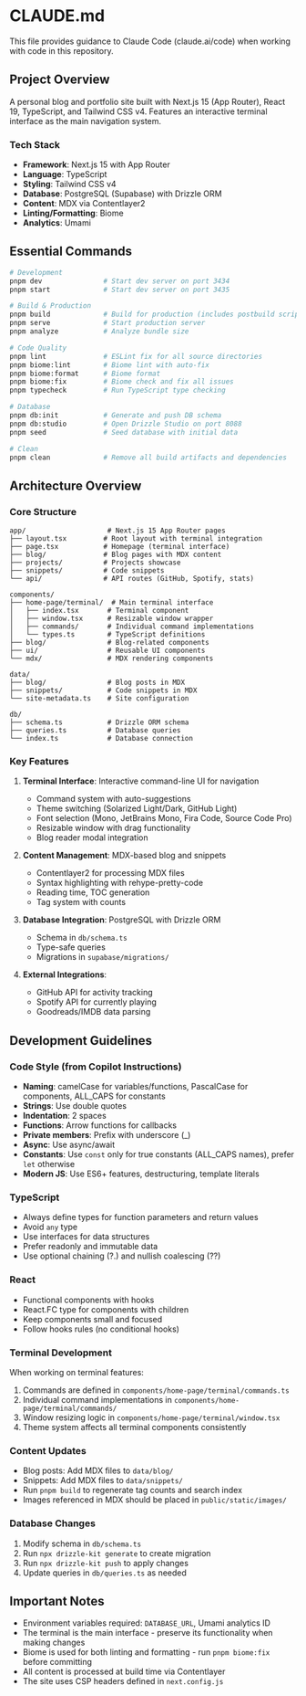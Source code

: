 # CLAUDE.md

This file provides guidance to Claude Code (claude.ai/code) when working with code in this repository.

## Project Overview

A personal blog and portfolio site built with Next.js 15 (App Router), React 19, TypeScript, and Tailwind CSS v4. Features an interactive terminal interface as the main navigation system.

### Tech Stack

- **Framework**: Next.js 15 with App Router
- **Language**: TypeScript
- **Styling**: Tailwind CSS v4
- **Database**: PostgreSQL (Supabase) with Drizzle ORM
- **Content**: MDX via Contentlayer2
- **Linting/Formatting**: Biome
- **Analytics**: Umami

## Essential Commands

```bash
# Development
pnpm dev               # Start dev server on port 3434
pnpm start             # Start dev server on port 3435

# Build & Production
pnpm build             # Build for production (includes postbuild script)
pnpm serve             # Start production server
pnpm analyze           # Analyze bundle size

# Code Quality
pnpm lint              # ESLint fix for all source directories
pnpm biome:lint        # Biome lint with auto-fix
pnpm biome:format      # Biome format
pnpm biome:fix         # Biome check and fix all issues
pnpm typecheck         # Run TypeScript type checking

# Database
pnpm db:init           # Generate and push DB schema
pnpm db:studio         # Open Drizzle Studio on port 8088
pnpm seed              # Seed database with initial data

# Clean
pnpm clean             # Remove all build artifacts and dependencies
```

## Architecture Overview

### Core Structure

```
app/                    # Next.js 15 App Router pages
├── layout.tsx         # Root layout with terminal integration
├── page.tsx           # Homepage (terminal interface)
├── blog/              # Blog pages with MDX content
├── projects/          # Projects showcase
├── snippets/          # Code snippets
└── api/               # API routes (GitHub, Spotify, stats)

components/
├── home-page/terminal/  # Main terminal interface
│   ├── index.tsx       # Terminal component
│   ├── window.tsx      # Resizable window wrapper
│   ├── commands/       # Individual command implementations
│   └── types.ts        # TypeScript definitions
├── blog/               # Blog-related components
├── ui/                 # Reusable UI components
└── mdx/                # MDX rendering components

data/
├── blog/               # Blog posts in MDX
├── snippets/           # Code snippets in MDX
└── site-metadata.ts    # Site configuration

db/
├── schema.ts           # Drizzle ORM schema
├── queries.ts          # Database queries
└── index.ts            # Database connection
```

### Key Features

1. **Terminal Interface**: Interactive command-line UI for navigation
   - Command system with auto-suggestions
   - Theme switching (Solarized Light/Dark, GitHub Light)
   - Font selection (Mono, JetBrains Mono, Fira Code, Source Code Pro)
   - Resizable window with drag functionality
   - Blog reader modal integration

2. **Content Management**: MDX-based blog and snippets
   - Contentlayer2 for processing MDX files
   - Syntax highlighting with rehype-pretty-code
   - Reading time, TOC generation
   - Tag system with counts

3. **Database Integration**: PostgreSQL with Drizzle ORM
   - Schema in `db/schema.ts`
   - Type-safe queries
   - Migrations in `supabase/migrations/`

4. **External Integrations**:
   - GitHub API for activity tracking
   - Spotify API for currently playing
   - Goodreads/IMDB data parsing

## Development Guidelines

### Code Style (from Copilot Instructions)

- **Naming**: camelCase for variables/functions, PascalCase for components, ALL_CAPS for constants
- **Strings**: Use double quotes
- **Indentation**: 2 spaces
- **Functions**: Arrow functions for callbacks
- **Private members**: Prefix with underscore (_)
- **Async**: Use async/await
- **Constants**: Use `const` only for true constants (ALL_CAPS names), prefer `let` otherwise
- **Modern JS**: Use ES6+ features, destructuring, template literals

### TypeScript

- Always define types for function parameters and return values
- Avoid `any` type
- Use interfaces for data structures
- Prefer readonly and immutable data
- Use optional chaining (?.) and nullish coalescing (??)

### React

- Functional components with hooks
- React.FC type for components with children
- Keep components small and focused
- Follow hooks rules (no conditional hooks)

### Terminal Development

When working on terminal features:
1. Commands are defined in `components/home-page/terminal/commands.ts`
2. Individual command implementations in `components/home-page/terminal/commands/`
3. Window resizing logic in `components/home-page/terminal/window.tsx`
4. Theme system affects all terminal components consistently

### Content Updates

- Blog posts: Add MDX files to `data/blog/`
- Snippets: Add MDX files to `data/snippets/`
- Run `pnpm build` to regenerate tag counts and search index
- Images referenced in MDX should be placed in `public/static/images/`

### Database Changes

1. Modify schema in `db/schema.ts`
2. Run `npx drizzle-kit generate` to create migration
3. Run `npx drizzle-kit push` to apply changes
4. Update queries in `db/queries.ts` as needed

## Important Notes

- Environment variables required: `DATABASE_URL`, Umami analytics ID
- The terminal is the main interface - preserve its functionality when making changes
- Biome is used for both linting and formatting - run `pnpm biome:fix` before committing
- All content is processed at build time via Contentlayer
- The site uses CSP headers defined in `next.config.js`